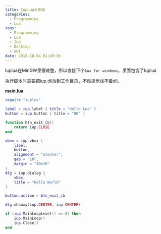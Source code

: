 ```yaml
---
title: IupLua大杂烩
categories:
  - Programming
  - Lua
tags:
  - Programming
  - Lua
  - Iup
  - Desktop
  - GUI
date: 2018-10-04 01:49:36
---
```


Iuplua在MinGW里很难整，所以直接下个`Lua for windows`，里面包含了Iuplua

执行脚本时需要把iup.dll放到工作目录，不然提示找不着dll。

**main.lua**
```lua
require "iuplua"

label = iup.label { title = "Hello Lua" }
button = iup.button { title = "OK" }

function btn_exit_cb()
    return iup.CLOSE
end

vbox = iup.vbox {
    label,
    button,
    alignment = "acenter",
    gap = "10",
    margin = "10x10"
}
dlg = iup.dialog {
    vbox,
    title = "Hello World"
}

button.action = btn_exit_cb

dlg:showxy(iup.CENTER, iup.CENTER)

if (iup.MainLoopLevel() == 0) then
    iup.MainLoop()
    iup.Close()
end
```
